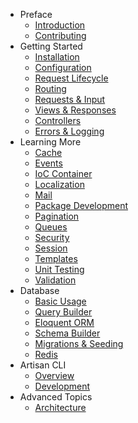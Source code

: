 - Preface
    - [Introduction](/docs/introduction)
    - [Contributing](/docs/contributing)
- Getting Started
    - [Installation](/docs/installation)
    - [Configuration](/docs/configuration)
    - [Request Lifecycle](/docs/lifecycle)
    - [Routing](/docs/routing)
    - [Requests & Input](/docs/requests)
    - [Views & Responses](/docs/responses)
    - [Controllers](/docs/controllers)
    - [Errors & Logging](/docs/errors)
- Learning More
    - [Cache](/docs/cache)
    - [Events](/docs/events)
    - [IoC Container](/docs/ioc)
    - [Localization](/docs/localization)
    - [Mail](/docs/mail)
    - [Package Development](/docs/packages)
    - [Pagination](/docs/pagination)
    - [Queues](/docs/queues)
    - [Security](/docs/security)
    - [Session](/docs/session)
    - [Templates](/docs/templates)
    - [Unit Testing](/docs/testing)
    - [Validation](/docs/validation)
- Database
    - [Basic Usage](/docs/database)
    - [Query Builder](/docs/queries)
    - [Eloquent ORM](/docs/eloquent)
    - [Schema Builder](/docs/schema)
    - [Migrations & Seeding](/docs/migrations)
    - [Redis](/docs/redis)
- Artisan CLI
    - [Overview](/docs/artisan)
    - [Development](/docs/commands)
- Advanced Topics
    - [Architecture](#)
